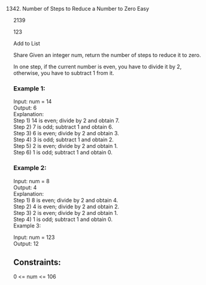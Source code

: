1342. Number of Steps to Reduce a Number to Zero
Easy

2139

123

Add to List

Share
Given an integer num, return the number of steps to reduce it to zero.

In one step, if the current number is even, you have to divide it by 2, otherwise, you have to subtract 1 from it.

 

### Example 1:  

Input: num = 14  
Output: 6  
Explanation:   
Step 1) 14 is even; divide by 2 and obtain 7.   
Step 2) 7 is odd; subtract 1 and obtain 6.  
Step 3) 6 is even; divide by 2 and obtain 3.   
Step 4) 3 is odd; subtract 1 and obtain 2.   
Step 5) 2 is even; divide by 2 and obtain 1.   
Step 6) 1 is odd; subtract 1 and obtain 0.  
### Example 2:

Input: num = 8  
Output: 4  
Explanation:   
Step 1) 8 is even; divide by 2 and obtain 4.   
Step 2) 4 is even; divide by 2 and obtain 2.   
Step 3) 2 is even; divide by 2 and obtain 1.   
Step 4) 1 is odd; subtract 1 and obtain 0.  
Example 3:  

Input: num = 123  
Output: 12  
 

## Constraints:  
  
0 <= num <= 106  

